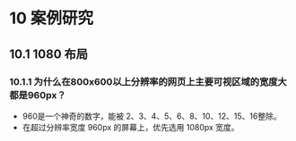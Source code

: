 # 10 案例研究

## 10.1 1080 布局

### 10.1.1 为什么在800x600以上分辨率的网页上主要可视区域的宽度大都是960px？

- 960是一个神奇的数字，能被 2、3、4、5、6、8、10、12、15、16整除。
- 在超过分辨率宽度 960px 的屏幕上，优先选用 1080px 宽度。